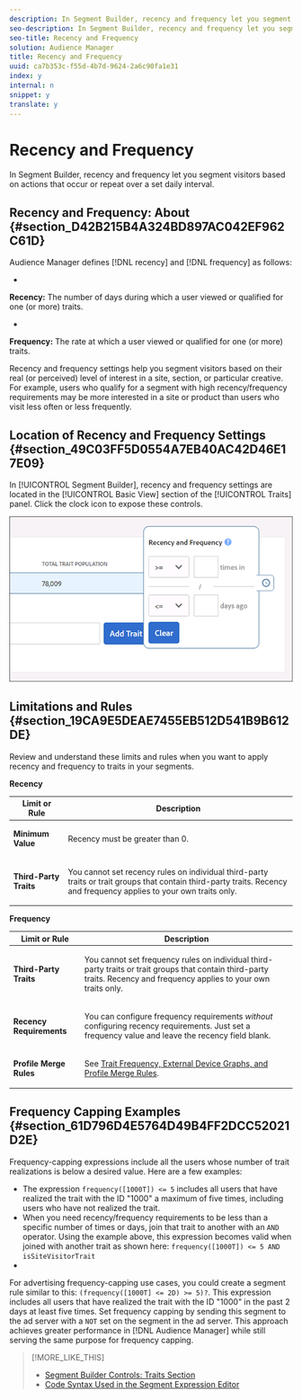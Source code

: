 ```yaml
---
description: In Segment Builder, recency and frequency let you segment visitors based on actions that occur or repeat over a set daily interval.
seo-description: In Segment Builder, recency and frequency let you segment visitors based on actions that occur or repeat over a set daily interval.
seo-title: Recency and Frequency
solution: Audience Manager
title: Recency and Frequency
uuid: ca7b353c-f55d-4b7d-9624-2a6c90fa1e31
index: y
internal: n
snippet: y
translate: y
---
```


# Recency and Frequency

In Segment Builder, recency and frequency let you segment visitors based on actions that occur or repeat over a set daily interval.


## Recency and Frequency: About {#section_D42B215B4A324BD897AC042EF962C61D}



Audience Manager defines [!DNL recency] and [!DNL frequency] as follows: 



* 

  **Recency:** The number of days during which a user viewed or qualified for one (or more) traits. 

* 

  **Frequency:** The rate at which a user viewed or qualified for one (or more) traits. 






Recency and frequency settings help you segment visitors based on their real (or perceived) level of interest in a site, section, or particular creative. For example, users who qualify for a segment with high recency/frequency requirements may be more interested in a site or product than users who visit less often or less frequently. 

## Location of Recency and Frequency Settings {#section_49C03FF5D0554A7EB40AC42D46E17E09}



In [!UICONTROL Segment Builder], recency and frequency settings are located in the [!UICONTROL Basic View] section of the [!UICONTROL Traits] panel. Click the clock icon to expose these controls. 


![](assets/recency_frequency.png) 

## Limitations and Rules {#section_19CA9E5DEAE7455EB512D541B9B612DE}



Review and understand these limits and rules when you want to apply recency and frequency to traits in your segments. 


**Recency** 




<table id="table_026064124C694D75B7A960457D50170B"> 
 <thead> 
  <tr> 
   <th colname="col1" class="entry"> Limit or Rule </th> 
   <th colname="col2" class="entry"> Description </th> 
  </tr> 
 </thead>
 <tbody> 
  <tr> 
   <td colname="col1"> <p> <b>Minimum Value</b> </p> </td> 
   <td colname="col2"> <p>Recency must be greater than 0. </p> </td> 
  </tr> 
  <tr> 
   <td colname="col1"> <p> <b>Third-Party Traits</b> </p> </td> 
   <td colname="col2"> <p>You cannot set recency rules on individual third-party traits or trait groups that contain third-party traits. Recency and frequency applies to your own traits only. </p> </td> 
  </tr> 
 </tbody> 
</table>



**Frequency** 




<table id="table_EBD621D26C8B4D03933E8C0753C892A7"> 
 <thead> 
  <tr> 
   <th colname="col1" class="entry"> Limit or Rule </th> 
   <th colname="col2" class="entry"> Description </th> 
  </tr> 
 </thead>
 <tbody> 
  <tr> 
   <td colname="col1"> <p> <b>Third-Party Traits</b> </p> </td> 
   <td colname="col2"> <p>You cannot set frequency rules on individual third-party traits or trait groups that contain third-party traits. Recency and frequency applies to your own traits only. </p> </td> 
  </tr> 
  <tr> 
   <td colname="col1"> <p> <b>Recency Requirements</b> </p> </td> 
   <td colname="col2"> <p>You can configure frequency requirements <i>without</i> configuring recency requirements. Just set a frequency value and leave the recency field blank. </p> </td> 
  </tr> 
  <tr> 
   <td colname="col1"> <p><b>Profile Merge Rules</b> </p> </td> 
   <td colname="col2"> <p>See <a href="../../faq/faq-profile-merge.md#section_05A3000A36AE43A187526241D99EFD85" format="dita" scope="local"> Trait Frequency, External Device Graphs, and Profile Merge Rules</a>. </p> </td> 
  </tr> 
 </tbody> 
</table>


## Frequency Capping Examples {#section_61D796D4E5764D49B4FF2DCC52021D2E}



Frequency-capping expressions include all the users whose number of trait realizations is below a desired value. Here are a few examples: 



* The expression `frequency([1000T]) <= 5` includes all users that have realized the trait with the ID "1000" a maximum of five times, including users who have not realized the trait.
* When you need recency/frequency requirements to be less than a specific number of times or days, join that trait to another with an `AND` operator. Using the example above, this expression becomes valid when joined with another trait as shown here: `frequency([1000T]) <= 5 AND isSiteVisitorTrait`
* 

  For advertising frequency-capping use cases, you could create a segment rule similar to this: `(frequency([1000T] <= 2D) >= 5)?`. This expression includes all users that have realized the trait with the ID "1000" in the past 2 days at least five times. Set frequency capping by sending this segment to the ad server with a `NOT` set on the segment in the ad server. This approach achieves greater performance in [!DNL Audience Manager] while still serving the same purpose for frequency capping. 




>[!MORE_LIKE_THIS]
>
>* [Segment Builder Controls: Traits Section](segment-builder.md#reference_131791CC12A6431A8AD5F19F4FB48947)
>* [Code Syntax Used in the Segment Expression Editor](segment-code-syntax.md#reference_22B665FB13BA473EBDD6668A9966AAD9)
